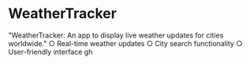 # WeatherTracker
"WeatherTracker: An app to display live weather updates for cities worldwide."
○ Real-time weather updates
○ City search functionality
○ User-friendly interface
gh
